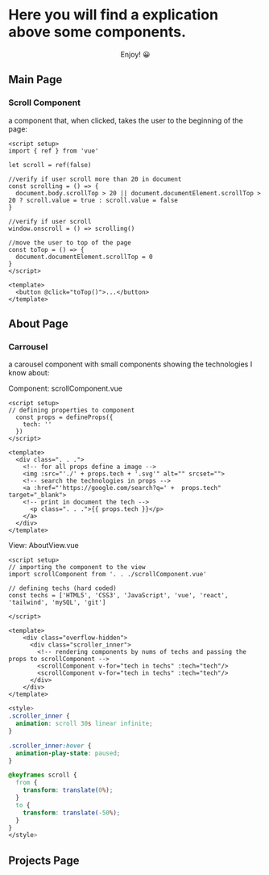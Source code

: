 # Here you will find a explication above some components.

<p align="center"> Enjoy! 😀</p>

## Main Page

### Scroll Component
a component that, when clicked, takes the user to the beginning of the page:

<div>

```vue
<script setup>
import { ref } from 'vue'

let scroll = ref(false)

//verify if user scroll more than 20 in document
const scrolling = () => {
  document.body.scrollTop > 20 || document.documentElement.scrollTop > 20 ? scroll.value = true : scroll.value = false
}

//verify if user scroll
window.onscroll = () => scrolling()

//move the user to top of the page
const toTop = () => {
  document.documentElement.scrollTop = 0
}
</script>

<template>
  <button @click="toTop()">...</button>
</template>

```
</div>

## About Page

### Carrousel
a carousel component with small components showing the technologies I know about:

Component: scrollComponent.vue

```vue
<script setup>
// defining properties to component
  const props = defineProps({
    tech: ''
  })
</script>

<template>
  <div class=". . .">
    <!-- for all props define a image -->
    <img :src="'./' + props.tech + '.svg'" alt="" srcset="">
    <!-- search the technologies in props -->
    <a :href="'https://google.com/search?q=' +  props.tech" target="_blank">
    <!-- print in document the tech -->
      <p class=". . .">{{ props.tech }}</p>
    </a>
  </div>
</template>
```
View: AboutView.vue

```vue
<script setup>
// importing the component to the view
import scrollComponent from '. . ./scrollComponent.vue'

// defining techs (hard coded)
const techs = ['HTML5', 'CSS3', 'JavaScript', 'vue', 'react', 'tailwind', 'mySQL', 'git']

</script>

<template>
    <div class="overflow-hidden">
      <div class="scroller_inner">
        <!-- rendering components by nums of techs and passing the props to scrollComponent -->
        <scrollComponent v-for="tech in techs" :tech="tech"/>
        <scrollComponent v-for="tech in techs" :tech="tech"/>
      </div>
    </div>
</template>

```

```css
<style>
.scroller_inner {
  animation: scroll 30s linear infinite;
}

.scroller_inner:hover {
  animation-play-state: paused;
}

@keyframes scroll {
  from {
    transform: translate(0%);
  }
  to {
    transform: translate(-50%);
  }
}
</style>
```

## Projects Page
